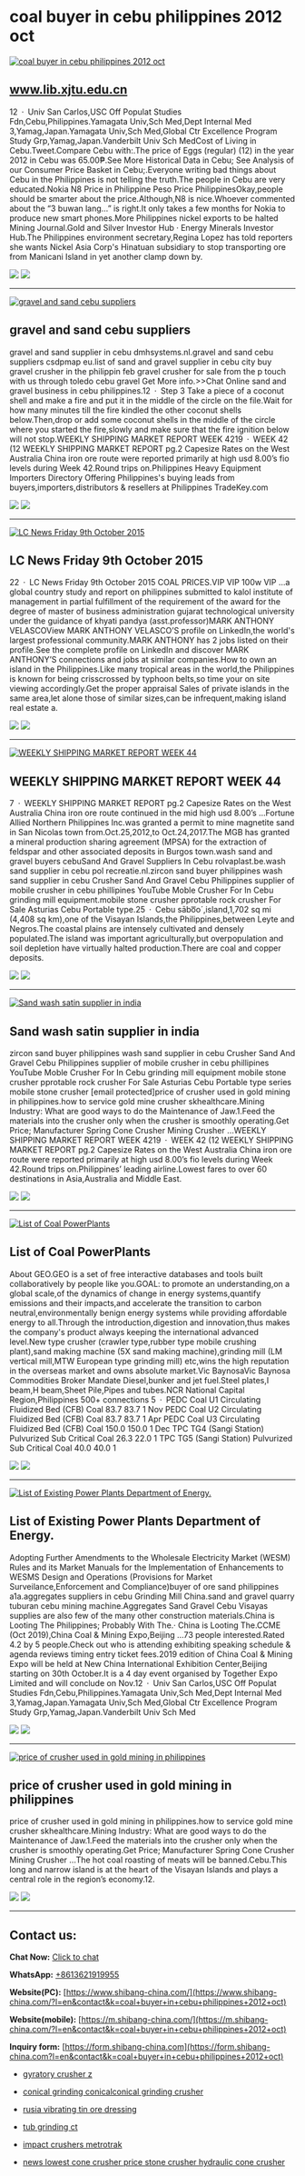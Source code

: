 # coal buyer in cebu philippines 2012 oct

<a href="https://swt.shibang-china.com/?l=en&img&k=coal+buyer+in+cebu+philippines+2012+oct" target="_blank">![coal buyer in cebu philippines 2012 oct](http://static.shibang-china.com/all-800x300/1395.jpg)</a>

## www.lib.xjtu.edu.cn
12&ensp;&#0183;&ensp;Univ San Carlos,USC Off Populat Studies Fdn,Cebu,Philippines.Yamagata Univ,Sch Med,Dept Internal Med 3,Yamag,Japan.Yamagata Univ,Sch Med,Global Ctr Excellence Program Study Grp,Yamag,Japan.Vanderbilt Univ Sch MedCost of Living in Cebu.Tweet.Compare Cebu with:.The price of Eggs (regular) (12) in the year 2012 in Cebu was 65.00₱.See More Historical Data in Cebu; See Analysis of our Consumer Price Basket in Cebu;.Everyone writing bad things about Cebu in the Philippines is not telling the truth.The people in Cebu are very educated.Nokia N8 Price in Philippine Peso Price PhilippinesOkay,people should be smarter about the price.Although,N8 is nice.Whoever commented about the “3 buwan lang…” is right.It only takes a few months for Nokia to produce new smart phones.More Philippines nickel exports to be halted Mining Journal.Gold and Silver Investor Hub &#183; Energy Minerals Investor Hub.The Philippines environment secretary,Regina Lopez has told reporters she wants Nickel Asia Corp's Hinatuan subsidiary to stop transporting ore from Manicani Island in yet another clamp down by.


<a href="https://whatsapp.shibangsoft.com/WhatsApp.php" target="_blank" title="WhatsApp">![](http://static.shibang-china.com/icon/whatsapp.png)</a> <a href="https://swt.shibang-china.com/?l=en&icon&k=coal+buyer+in+cebu+philippines+2012+oct" target="_blank">![](http://static.shibang-china.com/icon/chat-en.png)</a>

---

<a href="https://swt.shibang-china.com/?l=en&img&k=coal+buyer+in+cebu+philippines+2012+oct" target="_blank">![gravel and sand cebu suppliers](http://static.shibang-china.com/all-800x300/552.jpg)</a>

## gravel and sand cebu suppliers
gravel and sand supplier in cebu dmhsystems.nl.gravel and sand cebu suppliers csdpmap eu.list of sand and gravel supplier in cebu city buy gravel crusher in the philippin feb gravel crusher for sale from the p touch with us through toledo cebu gravel Get More info.&gt;&gt;Chat Online sand and gravel business in cebu philippines.12&ensp;&#0183;&ensp;Step 3 Take a piece of a coconut shell and make a fire and put it in the middle of the circle on the file.Wait for how many minutes till the fire kindled the other coconut shells below.Then,drop or add some coconut shells in the middle of the circle where you started the fire,slowly and make sure that the fire ignition below will not stop.WEEKLY SHIPPING MARKET REPORT WEEK 4219&ensp;&#0183;&ensp;WEEK 42 (12 WEEKLY SHIPPING MARKET REPORT pg.2 Capesize Rates on the West Australia China iron ore route were reported primarily at high usd 8.00’s fio levels during Week 42.Round trips on.Philippines Heavy Equipment Importers Directory Offering Philippines's buying leads from buyers,importers,distributors &amp; resellers at Philippines TradeKey.com


<a href="https://whatsapp.shibangsoft.com/WhatsApp.php" target="_blank" title="WhatsApp">![](http://static.shibang-china.com/icon/whatsapp.png)</a> <a href="https://swt.shibang-china.com/?l=en&icon&k=coal+buyer+in+cebu+philippines+2012+oct" target="_blank">![](http://static.shibang-china.com/icon/chat-en.png)</a>

---

<a href="https://swt.shibang-china.com/?l=en&img&k=coal+buyer+in+cebu+philippines+2012+oct" target="_blank">![LC News Friday 9th October 2015](http://static.shibang-china.com/all-800x300/437.jpg)</a>

## LC News Friday 9th October 2015
22&ensp;&#0183;&ensp;LC News Friday 9th October 2015 COAL PRICES.VIP VIP 100w VIP …a global country study and report on philippines submitted to kalol institute of management in partial fulfillment of the requirement of the award for the degree of master of business administration gujarat technological university under the guidance of khyati pandya (asst.professor)MARK ANTHONY VELASCOView MARK ANTHONY VELASCO’S profile on LinkedIn,the world's largest professional community.MARK ANTHONY has 2 jobs listed on their profile.See the complete profile on LinkedIn and discover MARK ANTHONY’S connections and jobs at similar companies.How to own an island in the Philippines.Like many tropical areas in the world,the Philippines is known for being crisscrossed by typhoon belts,so time your on site viewing accordingly.Get the proper appraisal Sales of private islands in the same area,let alone those of similar sizes,can be infrequent,making island real estate a.


<a href="https://whatsapp.shibangsoft.com/WhatsApp.php" target="_blank" title="WhatsApp">![](http://static.shibang-china.com/icon/whatsapp.png)</a> <a href="https://swt.shibang-china.com/?l=en&icon&k=coal+buyer+in+cebu+philippines+2012+oct" target="_blank">![](http://static.shibang-china.com/icon/chat-en.png)</a>

---

<a href="https://swt.shibang-china.com/?l=en&img&k=coal+buyer+in+cebu+philippines+2012+oct" target="_blank">![WEEKLY SHIPPING MARKET REPORT WEEK 44](http://static.shibang-china.com/all-800x300/1282.jpg)</a>

## WEEKLY SHIPPING MARKET REPORT WEEK 44
7&ensp;&#0183;&ensp;WEEKLY SHIPPING MARKET REPORT pg.2 Capesize Rates on the West Australia China iron ore route continued in the mid high usd 8.00’s …Fortune Allied Northern Philippines Inc.was granted a permit to mine magnetite sand in San Nicolas town from.Oct.25,2012,to Oct.24,2017.The MGB has granted a mineral production sharing agreement (MPSA) for the extraction of feldspar and other associated deposits in Burgos town.wash sand and gravel buyers cebuSand And Gravel Suppliers In Cebu rolvaplast.be.wash sand supplier in cebu pol recreatie.nl.zircon sand buyer philippines wash sand supplier in cebu Crusher Sand And Gravel Cebu Philippines supplier of mobile crusher in cebu phillipines YouTube Moble Crusher For In Cebu grinding mill equipment.mobile stone crusher pprotable rock crusher For Sale Asturias Cebu Portable type.25&ensp;&#0183;&ensp;Cebu sābo͞o&#180;,island,1,702 sq mi (4,408 sq km),one of the Visayan Islands,the Philippines,between Leyte and Negros.The coastal plains are intensely cultivated and densely populated.The island was important agriculturally,but overpopulation and soil depletion have virtually halted production.There are coal and copper deposits.


<a href="https://whatsapp.shibangsoft.com/WhatsApp.php" target="_blank" title="WhatsApp">![](http://static.shibang-china.com/icon/whatsapp.png)</a> <a href="https://swt.shibang-china.com/?l=en&icon&k=coal+buyer+in+cebu+philippines+2012+oct" target="_blank">![](http://static.shibang-china.com/icon/chat-en.png)</a>

---

<a href="https://swt.shibang-china.com/?l=en&img&k=coal+buyer+in+cebu+philippines+2012+oct" target="_blank">![Sand wash satin supplier in india](http://static.shibang-china.com/all-800x300/525.jpg)</a>

## Sand wash satin supplier in india
zircon sand buyer philippines wash sand supplier in cebu Crusher Sand And Gravel Cebu Philippines supplier of mobile crusher in cebu phillipines YouTube Moble Crusher For In Cebu grinding mill equipment mobile stone crusher pprotable rock crusher For Sale Asturias Cebu Portable type series mobile stone crusher [email protected]price of crusher used in gold mining in philippines.how to service gold mine crusher skhealthcare.Mining Industry: What are good ways to do the Maintenance of Jaw.1.Feed the materials into the crusher only when the crusher is smoothly operating.Get Price; Manufacturer Spring Cone Crusher Mining Crusher …WEEKLY SHIPPING MARKET REPORT WEEK 4219&ensp;&#0183;&ensp;WEEK 42 (12 WEEKLY SHIPPING MARKET REPORT pg.2 Capesize Rates on the West Australia China iron ore route were reported primarily at high usd 8.00’s fio levels during Week 42.Round trips on.Philippines’ leading airline.Lowest fares to over 60 destinations in Asia,Australia and Middle East.


<a href="https://whatsapp.shibangsoft.com/WhatsApp.php" target="_blank" title="WhatsApp">![](http://static.shibang-china.com/icon/whatsapp.png)</a> <a href="https://swt.shibang-china.com/?l=en&icon&k=coal+buyer+in+cebu+philippines+2012+oct" target="_blank">![](http://static.shibang-china.com/icon/chat-en.png)</a>

---

<a href="https://swt.shibang-china.com/?l=en&img&k=coal+buyer+in+cebu+philippines+2012+oct" target="_blank">![List of Coal PowerPlants](http://static.shibang-china.com/all-800x300/97.jpg)</a>

## List of Coal PowerPlants
About GEO.GEO is a set of free interactive databases and tools built collaboratively by people like you.GOAL: to promote an understanding,on a global scale,of the dynamics of change in energy systems,quantify emissions and their impacts,and accelerate the transition to carbon neutral,environmentally benign energy systems while providing affordable energy to all.Through the introduction,digestion and innovation,thus makes the company's product always keeping the international advanced level.New type crusher (crawler type,rubber type mobile crushing plant),sand making machine (5X sand making machine),grinding mill (LM vertical mill,MTW European type grinding mill) etc,wins the high reputation in the overseas market and owns absolute market.Vic BaynosaVic Baynosa Commodities Broker Mandate Diesel,bunker and jet fuel.Steel plates,I beam,H beam,Sheet Pile,Pipes and tubes.NCR National Capital Region,Philippines 500+ connections 5&ensp;&#0183;&ensp;PEDC Coal U1 Circulating Fluidized Bed (CFB) Coal 83.7 83.7 1 Nov PEDC Coal U2 Circulating Fluidized Bed (CFB) Coal 83.7 83.7 1 Apr PEDC Coal U3 Circulating Fluidized Bed (CFB) Coal 150.0 150.0 1 Dec TPC TG4 (Sangi Station) Pulvurized Sub Critical Coal 26.3 22.0 1 TPC TG5 (Sangi Station) Pulvurized Sub Critical Coal 40.0 40.0 1


<a href="https://whatsapp.shibangsoft.com/WhatsApp.php" target="_blank" title="WhatsApp">![](http://static.shibang-china.com/icon/whatsapp.png)</a> <a href="https://swt.shibang-china.com/?l=en&icon&k=coal+buyer+in+cebu+philippines+2012+oct" target="_blank">![](http://static.shibang-china.com/icon/chat-en.png)</a>

---

<a href="https://swt.shibang-china.com/?l=en&img&k=coal+buyer+in+cebu+philippines+2012+oct" target="_blank">![List of Existing Power Plants Department of Energy.](http://static.shibang-china.com/all-800x300/450.jpg)</a>

## List of Existing Power Plants Department of Energy.
Adopting Further Amendments to the Wholesale Electricity Market (WESM) Rules and its Market Manuals for the Implementation of Enhancements to WESMS Design and Operations (Provisions for Market Surveilance,Enforcement and Compliance)buyer of ore sand philippines a1a.aggregates suppliers in cebu Grinding Mill China.sand and gravel quarry tuburan cebu mining machine.Aggregates Sand Gravel Cebu Visayas supplies are also few of the many other construction materials.China is Looting The Philippines; Probably With The.&#183; China is Looting The.CCME (Oct 2019),China Coal &amp; Mining Expo,Beijing …73 people interested.Rated 4.2 by 5 people.Check out who is attending exhibiting speaking schedule &amp; agenda reviews timing entry ticket fees.2019 edition of China Coal &amp; Mining Expo will be held at New China International Exhibition Center,Beijing starting on 30th October.It is a 4 day event organised by Together Expo Limited and will conclude on Nov.12&ensp;&#0183;&ensp;Univ San Carlos,USC Off Populat Studies Fdn,Cebu,Philippines.Yamagata Univ,Sch Med,Dept Internal Med 3,Yamag,Japan.Yamagata Univ,Sch Med,Global Ctr Excellence Program Study Grp,Yamag,Japan.Vanderbilt Univ Sch Med


<a href="https://whatsapp.shibangsoft.com/WhatsApp.php" target="_blank" title="WhatsApp">![](http://static.shibang-china.com/icon/whatsapp.png)</a> <a href="https://swt.shibang-china.com/?l=en&icon&k=coal+buyer+in+cebu+philippines+2012+oct" target="_blank">![](http://static.shibang-china.com/icon/chat-en.png)</a>

---

<a href="https://swt.shibang-china.com/?l=en&img&k=coal+buyer+in+cebu+philippines+2012+oct" target="_blank">![price of crusher used in gold mining in philippines](http://static.shibang-china.com/all-800x300/429.jpg)</a>

## price of crusher used in gold mining in philippines
price of crusher used in gold mining in philippines.how to service gold mine crusher skhealthcare.Mining Industry: What are good ways to do the Maintenance of Jaw.1.Feed the materials into the crusher only when the crusher is smoothly operating.Get Price; Manufacturer Spring Cone Crusher Mining Crusher …The hot coal roasting of meats will be banned.Cebu.This long and narrow island is at the heart of the Visayan Islands and plays a central role in the region’s economy.12.

<a href="https://whatsapp.shibangsoft.com/WhatsApp.php" target="_blank" title="WhatsApp">![](http://static.shibang-china.com/icon/whatsapp.png)</a> <a href="https://swt.shibang-china.com/?l=en&icon&k=coal+buyer+in+cebu+philippines+2012+oct" target="_blank">![](http://static.shibang-china.com/icon/chat-en.png)</a>

---
## Contact us:

**Chat Now:** [Click to chat](https://swt.shibang-china.com?l=en&contact&k=coal+buyer+in+cebu+philippines+2012+oct)

**WhatsApp:**  [+8613621919955](https://whatsapp.shibangsoft.com/WhatsApp.php)

**Website(PC):** [https://www.shibang-china.com/](https://www.shibang-china.com/?l=en&contact&k=coal+buyer+in+cebu+philippines+2012+oct)

**Website(mobile):** [https://m.shibang-china.com/](https://m.shibang-china.com/?l=en&contact&k=coal+buyer+in+cebu+philippines+2012+oct)

**Inquiry form:** [https://form.shibang-china.com](https://form.shibang-china.com?l=en&contact&k=coal+buyer+in+cebu+philippines+2012+oct)

* [gyratory crusher z](../143/gyratory%20crusher%20z.md)

* [conical grinding conicalconical grinding crusher](../141/conical%20grinding%20conicalconical%20grinding%20crusher.md)

* [rusia vibrating tin ore dressing](../149/rusia%20vibrating%20tin%20ore%20dressing.md)

* [tub grinding ct](../145/tub%20grinding%20ct.md)

* [impact crushers metrotrak](../145/impact%20crushers%20metrotrak.md)

* [news lowest cone crusher price stone crusher hydraulic cone crusher](../147/news%20lowest%20cone%20crusher%20price%20stone%20crusher%20hydraulic%20cone%20crusher.md)